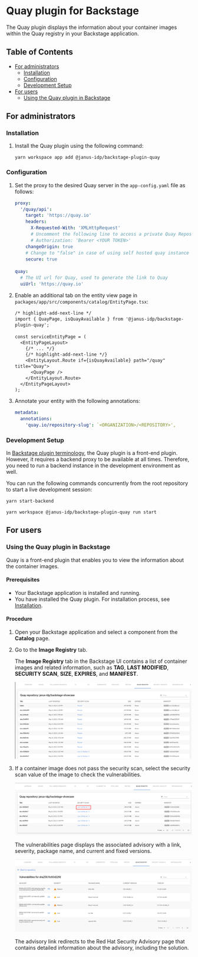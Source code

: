 # Quay plugin for Backstage

The Quay plugin displays the information about your container images within the Quay registry in your Backstage application.

## Table of Contents

- [For administrators](#for-administrators)
  - [Installation](#installation)
  - [Configuration](#configuration)
  - [Development Setup](#development-setup)
- [For users](#for-users)
  - [Using the Quay plugin in Backstage](#using-the-quay-plugin-in-backstage)

## For administrators

### Installation

1. Install the Quay plugin using the following command:

   ```console
   yarn workspace app add @janus-idp/backstage-plugin-quay
   ```

### Configuration

1. Set the proxy to the desired Quay server in the `app-config.yaml` file as follows:

   ```yaml title="app-config.yaml"
   proxy:
     '/quay/api':
       target: 'https://quay.io'
       headers:
         X-Requested-With: 'XMLHttpRequest'
         # Uncomment the following line to access a private Quay Repository using a token
         # Authorization: 'Bearer <YOUR TOKEN>'
       changeOrigin: true
       # Change to "false" in case of using self hosted quay instance with a self-signed certificate
       secure: true

   quay:
     # The UI url for Quay, used to generate the link to Quay
     uiUrl: 'https://quay.io'
   ```

2. Enable an additional tab on the entity view page in `packages/app/src/components/catalog/EntityPage.tsx`:

   ```tsx title="packages/app/src/components/catalog/EntityPage.tsx"
   /* highlight-add-next-line */
   import { QuayPage, isQuayAvailable } from '@janus-idp/backstage-plugin-quay';

   const serviceEntityPage = (
     <EntityPageLayout>
       {/* ... */}
       {/* highlight-add-next-line */}
       <EntityLayout.Route if={isQuayAvailable} path="/quay" title="Quay">
         <QuayPage />
       </EntityLayout.Route>
     </EntityPageLayout>
   );
   ```

3. Annotate your entity with the following annotations:

   ```yaml title="catalog-info.yaml"
   metadata:
     annotations:
       'quay.io/repository-slug': `<ORGANIZATION>/<REPOSITORY>',
   ```

### Development Setup

In [Backstage plugin terminology](https://backstage.io/docs/local-dev/cli-build-system#package-roles), the Quay plugin is a front-end plugin. However, it requires a backend proxy to be available at all times. Therefore, you need to run a backend instance in the development environment as well.

You can run the following commands concurrently from the root repository to start a live development session:

```console
yarn start-backend
```

```console
yarn workspace @janus-idp/backstage-plugin-quay run start
```

## For users

### Using the Quay plugin in Backstage

Quay is a front-end plugin that enables you to view the information about the container images.

#### Prerequisites

- Your Backstage application is installed and running.
- You have installed the Quay plugin. For installation process, see [Installation](#installation).

#### Procedure

1. Open your Backstage application and select a component from the **Catalog** page.
1. Go to the **Image Registry** tab.

   The **Image Registry** tab in the Backstage UI contains a list of container images and related information, such as **TAG**, **LAST MODIFIED**, **SECURITY SCAN**, **SIZE**, **EXPIRES**, and **MANIFEST**.

   ![quay-tab](./images/quay-plugin-backstage1.png)

1. If a container image does not pass the security scan, select the security scan value of the image to check the vulnerabilities.

   ![quay-tab](./images/quay-plugin-backstage2.png)

   The vulnerabilities page displays the associated advisory with a link, severity, package name, and current and fixed versions.

   ![quay-tab-vulnerabilities](./images/quay-plugin-backstage3.png)

   The advisory link redirects to the Red Hat Security Advisory page that contains detailed information about the advisory, including the solution.
